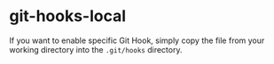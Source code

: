 # git-hooks-local

If you want to enable specific Git Hook, simply copy the file from your working directory into the `.git/hooks` directory.
